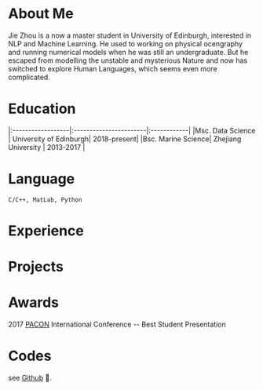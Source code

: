 # About Me
Jie Zhou is a now a master student in University of Edinburgh, interested in NLP and Machine Learning. He used to working on physical ocengraphy and running numerical models when he was still an undergraduate. But he escaped from modelling the unstable and mysterious Nature and now has switched to explore Human Languages, which seems even more complicated.

# Education
|:------------------|:-----------------------|:------------|
|Msc. Data Science  | University of Edinburgh| 2018-present|
|Bsc. Marine Science| Zhejiang University    | 2013-2017   |

# Language
```
C/C++, MatLab, Python
```
# Experience
# Projects
# Awards
2017 [PACON](http://blog.hawaii.edu/pacon/about/organization/) International Conference -- Best Student Presentation
# Codes
see [Github](https://github.com/JZ95) 🍺.
